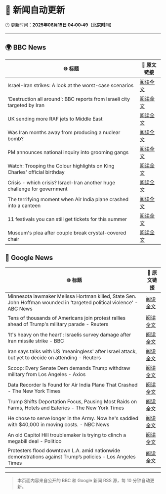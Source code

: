 # 🧠 新闻自动更新

🕒 更新时间：**2025年06月15日 04:00:49（北京时间）**

---

## 🌍 BBC News

| 🌐 标题 | 🔗 原文链接 |
|--------|-------------|
| Israel-Iran strikes: A look at the worst-case scenarios | [阅读全文](https://www.bbc.com/news/articles/c74n23y1x48o) |
| 'Destruction all around': BBC reports from Israeli city targeted by Iran | [阅读全文](https://www.bbc.com/news/videos/cvg92jnylzxo) |
| UK sending more RAF jets to Middle East | [阅读全文](https://www.bbc.com/news/articles/ceqg440v0gxo) |
| Was Iran months away from producing a nuclear bomb? | [阅读全文](https://www.bbc.com/news/articles/cn840275p5yo) |
| PM announces national inquiry into grooming gangs | [阅读全文](https://www.bbc.com/news/articles/c7872pngj2qo) |
| Watch: Trooping the Colour highlights on King Charles' official birthday | [阅读全文](https://www.bbc.com/news/videos/c3rpgej0jw4o) |
| Crisis - which crisis? Israel-Iran another huge challenge for government | [阅读全文](https://www.bbc.com/news/articles/c5yxn52dz5ro) |
| The terrifying moment when Air India plane crashed into a canteen | [阅读全文](https://www.bbc.com/news/articles/cz0dkrz1kneo) |
| 11 festivals you can still get tickets for this summer | [阅读全文](https://www.bbc.com/news/articles/cp8dglz370jo) |
| Museum's plea after couple break crystal-covered chair | [阅读全文](https://www.bbc.com/news/articles/cn05dd4pz0jo) |

## 📰 Google News

| 🌐 标题 | 🔗 原文链接 |
|--------|-------------|
| Minnesota lawmaker Melissa Hortman killed, State Sen. John Hoffman wounded in 'targeted political violence' - ABC News | [阅读全文](https://news.google.com/rss/articles/CBMioAFBVV95cUxOYW5NcklXV2tXNXBJdkp2VEM1NXlNNnFOdHlRd0M4MEdfVE9mbDRzV0F1aF85N0g0N2JhQm53UkVfVWxqQmxpbmNuR3U3MlZVZVRrOUk4cEU2WmtlWGdoSFhsNy1RczJWVXRxQ3ZXbURsbEFTQ0xuZ3VfYjdsUEN5VVVidWN2RHF3WmZ2aGRhZFVndkZLbXRaekpNZDd2QXUz0gGmAUFVX3lxTE9MYmN4Tk4zeXVGVzdhdmhBUTVQeUdlNXp3N0NtaWVFLUdaalpPTHpOTC1RcldHMTk4MkJwcnNjTFk5cTE3ZGhlSTZQeHp0OTU5NERWS1Q2U29ORzcwaFh5VHgwZkZQY2czZ1FYdm5qQUlINV9zT1JtUzVEQkFzSlBuWXpFT2NWNmU4eEtQQjRnVEJLSG5MRUVyYk1qMUF2R1B4aTFHdnc?oc=5) |
| Tens of thousands of Americans join protest rallies ahead of Trump's military parade - Reuters | [阅读全文](https://news.google.com/rss/articles/CBMixgFBVV95cUxQUkd6bkVjQkxpc1A0N1hzVkpBRmx2Y1Y2RThDMzdURGsxMjFkaGVuOTlTWWh4S21zQW5pTGZXQ2ZaemxoVDRYTlcyWkdXY3lQOU50UlRVSFRQb0xFRm1LSkZwYXhDNlVmUGxIMTE0emVMWVktZzJQd3hUSXJqU0NXWXMwR0pXaFV6OG9RN1VZSV9HSGcwa2pLUjhXSm8zWlh6SU9xX0dIcGVUaDhIdUVuaGR1RTFqX3ZWSUJpb2ZQc2JrWTFueWc?oc=5) |
| 'It's heavy on the heart': Israelis survey damage after Iran missile strike - BBC | [阅读全文](https://news.google.com/rss/articles/CBMiWkFVX3lxTE44c21BWURocjdLdHIyTHhKcjFtNUFMX1NxODVDSEVHNFkxWm1abzR0ckhHdVdBU2JsRjAydlo2WXlkQjA5VG4tMGp2WmhUbllqb0ZpOHVBNnY4d9IBX0FVX3lxTE5HaVhGZTdobWJ6b3U1RTRPbzV3T0pyTFE3cm5VM1FxT2EycVdZRUt1c0tWWHJaTy05d2tzUkJieXpBai1sT2EyYnluQTVVZGV5cHFYRFpSd0NCM09qeWdN?oc=5) |
| Iran says talks with US 'meaningless' after Israel attack, but yet to decide on attending - Reuters | [阅读全文](https://news.google.com/rss/articles/CBMiuAFBVV95cUxOckFKb09VRFVMdlVvUGFUWmJybFk0LXFkbExxZ0d1dnhzWHUwTTJWQVNUSVR2bTRoa2wzSVFPeElLLU00ZnFIcHUyTjVyQ0dSRy1pVFY0NC0wT3pZb3phY3hKeXE0cThyc2EyY3A4WVduSXNzUFZ1MHYtZkRTalpZcnNjRDcxdXlrQVdTX09WYWFybUhWTUREME9Mb0F4UGVsRnVtWE5JVnVMVzhQOGpFamxHODhrQTEx?oc=5) |
| Scoop: Every Senate Dem demands Trump withdraw military from Los Angeles - Axios | [阅读全文](https://news.google.com/rss/articles/CBMikAFBVV95cUxPbC1XZUxKSHNxTjZ4UGJzbW5uQ3JhazBOUjNTdW9LVk1kOF9XOWFFNUJOVDk4S2wxWVdUUlRWbjZDa3pPdUJxTWZJaWFhekdUYl9JUDNLeUh5aEpUbkQ2eXR4QlFqeHN3YU15cFZCcGRBaVFYUy1FYTNnX1ItdEVmendTanRTYW9nLWFBZDJFbWk?oc=5) |
| Data Recorder Is Found for Air India Plane That Crashed - The New York Times | [阅读全文](https://news.google.com/rss/articles/CBMihwFBVV95cUxOUlcxQnExbWJyOEFQOTFxeG1POGxoekl4bnQ2Y1hsZW1XSkpTSDNiQlI4LVVudXdxVDh0Y2hZSkpRbkNwNnc0cmxoMVhxUVVpNk9iWFNSWGZYYS1BRHc0UWNfN3F2ejZPcDM0ZzZvTHRfTjVPRlBRV3dyS0tBdVgtcFE0b2VMS2M?oc=5) |
| Trump Shifts Deportation Focus, Pausing Most Raids on Farms, Hotels and Eateries - The New York Times | [阅读全文](https://news.google.com/rss/articles/CBMihwFBVV95cUxQX0JrdHFWY2ZuR2dHOGZwV1MxcVVxVzRjSm0wblVfT1NmaVBLODRBSXJLRTMzRHl5aGRSUDIzWmxja053YU5JTGE2T2dPQlh0N09GVlo5aXY2ZnZOMnEtZms5RmV2RG9nVWZNSUgtSTBpNHF5OHE5d2N1SHpRS1pFeXJ1RTdRWnM?oc=5) |
| He chose to serve longer in the Army. Now he's saddled with $40,000 in moving costs. - NBC News | [阅读全文](https://news.google.com/rss/articles/CBMiggFBVV95cUxOZ2FadUt1NVVVSG5WdGlKQnhOWVlkQ1hUYUJSTkl5U2hBcFBhMWlLSjNGeUFXNFZYMzJNTExwQllOOHRCUWk3ZkcxZE0zSy12dlNQM1RDM3I2S2w2VEJUYUJTX09LSVVfSEZWMnB2QVhWdGRWTkpGall0M2ZYWktESG9n0gFWQVVfeXFMTU1tWDRLMWZiX0dFYXpSamlubGNZTEg0OGJFMVJYbDdZb1JKTHFVTmdRdFpPRjBSNHNySmVXQ2JDNVlxMXAyRTloQWNjeUhSQkNFeloyOHc?oc=5) |
| An old Capitol Hill troublemaker is trying to clinch a megabill deal - Politico | [阅读全文](https://news.google.com/rss/articles/CBMigAFBVV95cUxNUEZlRk1ZMDhaM21nZ3ZiMkRqamEwN3NXdmU3eGVGNUlSd3pVUk1EUG1lQVE5UE1KUXhzV010Rk9BT3g1cUM5dl9oR0wwZldBY1Rwbkt2dGVvVTlkX2hpci1BSF9WWUpPb3ZiVVlwOTFKQ0hhbWotXzIxUlhOOHoxaA?oc=5) |
| Protesters flood downtown L.A. amid nationwide demonstrations against Trump’s policies - Los Angeles Times | [阅读全文](https://news.google.com/rss/articles/CBMiqgFBVV95cUxNdjk3clhueVF4bmRwMGplaHdoRGdfQTRaaUdRNlR4bWpGdkZEZURwcUVuREh1Z0VYR1llc0ZsejJoSWhsbE1RUkRENm5mY2VFZ1dObHlMd2NUaEplNWI1UThNalkwZkFPM2YtbWNxTFpwV2tNVHhBd2RaaXZtT3dsRmZ4RnJ3QVMzdWlMMGt0ZlIxbmlQMTdLRm9MUkpXMzFUcFMzZkhkQV9qQQ?oc=5) |

---
> 本页面内容来自公开的 BBC 和 Google 新闻 RSS 源，每 10 分钟自动更新。